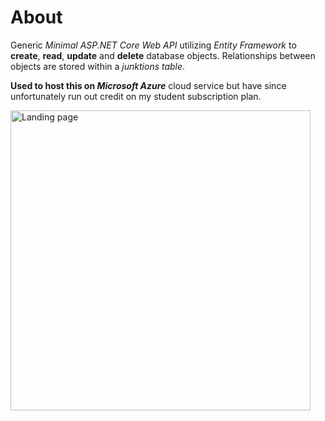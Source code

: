 <h1>About</h1>

Generic _Minimal ASP.NET Core Web API_ utilizing _Entity Framework_ to <b>create</b>, <b>read</b>, <b>update</b> and <b>delete</b> database objects. Relationships between objects are stored within a _junktions table_.

<b>Used to host this on <i>Microsoft Azure</i></b> cloud service but have since unfortunately run out credit on my student subscription plan.

<img src="https://qsdlr.org/images/landing-page.png" alt="Landing page" width="480"/>
